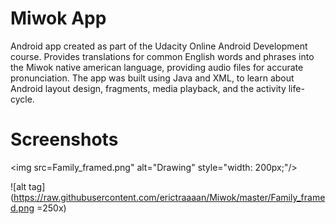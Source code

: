 Miwok App
===================================

Android app created as part of the Udacity Online Android Development course.  Provides translations for common English words and phrases into the Miwok native american language, providing audio files for accurate pronunciation.  The app was built using Java and XML, to learn about Android layout design, fragments, media playback, and the activity life-cycle.

Screenshots
===================================
<img src=Family_framed.png" alt="Drawing" style="width: 200px;"/>



![alt tag](https://raw.githubusercontent.com/erictraaaan/Miwok/master/Family_framed.png =250x)
